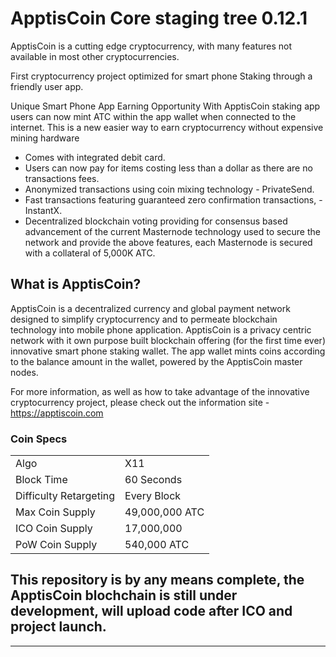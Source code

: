 ApptisCoin Core staging tree 0.12.1
===============================

ApptisCoin is a cutting edge cryptocurrency, with many 
features not available in most other cryptocurrencies.

First cryptocurrency project optimized for smart phone 
Staking through a friendly user app.

Unique Smart Phone App Earning Opportunity 
With ApptisCoin staking app users can now mint ATC within the 
app wallet when connected to the internet. This is a new easier 
way to earn cryptocurrency without expensive mining hardware

- Comes with integrated debit card.
- Users can now pay for items costing less than a dollar as there are no transactions fees.
- Anonymized transactions using coin mixing technology - PrivateSend.
- Fast transactions featuring guaranteed zero confirmation transactions, - InstantX.
- Decentralized blockchain voting providing for consensus based advancement of the current Masternode
  technology used to secure the network and provide the above features, each Masternode is secured
  with a collateral of 5,000K ATC.



What is ApptisCoin?
----------------

ApptisCoin is a decentralized currency and global payment network 
designed to simplify cryptocurrency and to permeate blockchain 
technology into mobile phone application. ApptisCoin is a privacy 
centric network with it own purpose built blockchain offering 
(for the first time ever) innovative smart phone staking wallet. 
The app wallet mints coins according to the balance amount in 
the wallet, powered by the ApptisCoin master nodes. 

For more information, as well as how to take advantage of the 
innovative cryptocurrency project, please check out the information site - https://apptiscoin.com


### Coin Specs
<table>
<tr><td>Algo</td><td>X11</td></tr>
<tr><td>Block Time</td><td>60 Seconds</td></tr>
<tr><td>Difficulty Retargeting</td><td>Every Block</td></tr>
<tr><td>Max Coin Supply </td><td>49,000,000 ATC</td></tr>
<tr><td>ICO Coin Supply </td><td>17,000,000</td></tr>
<tr><td>PoW Coin Supply</td><td>540,000 ATC</td></tr>
</table>



This repository is by any means complete, the ApptisCoin blochchain 
is still under development, will upload code after ICO and project launch. 
-------


-------------------




